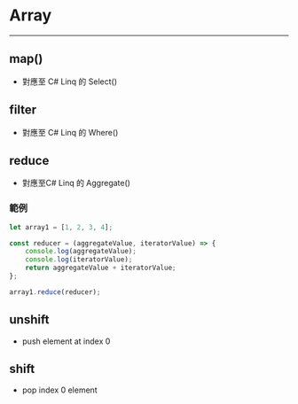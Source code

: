 # Array

---

## map()

- 對應至 C# Linq 的 Select()

## filter

- 對應至 C# Linq 的 Where()


## reduce

- 對應至C# Linq 的 Aggregate()

### 範例

```js
let array1 = [1, 2, 3, 4];

const reducer = (aggregateValue, iteratorValue) => {
    console.log(aggregateValue);
    console.log(iteratorValue);
    return aggregateValue + iteratorValue;
};

array1.reduce(reducer);
```

## unshift

- push element at index 0

## shift

- pop index 0 element

